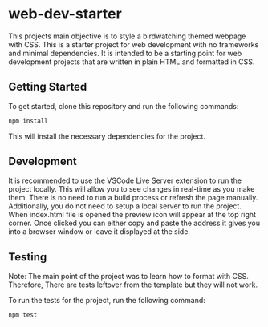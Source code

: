 # web-dev-starter

This projects main objective is to style a birdwatching themed webpage with CSS. 
This is a starter project for web development with no frameworks and minimal
dependencies. It is intended to be a starting point for web development projects
that are written in plain HTML and formatted in CSS. 

## Getting Started

To get started, clone this repository and run the following commands:

```bash
npm install
```
This will install the necessary dependencies for the project.

## Development

It is recommended to use the VSCode Live Server extension to run the project
locally. This will allow you to see changes in real-time as you make them. There
is no need to run a build process or refresh the page manually. Additionally,
you do not need to setup a local server to run the project. When index.html file is
opened the preview icon will appear at the top right corner. Once clicked you can
either copy and paste the address it gives you into a browser window or leave
it displayed at the side. 

## Testing

Note: The main point of the project was to learn how to format with CSS. Therefore,
There are tests leftover from the template but they will not work.

To run the tests for the project, run the following command:

```bash
npm test
```
